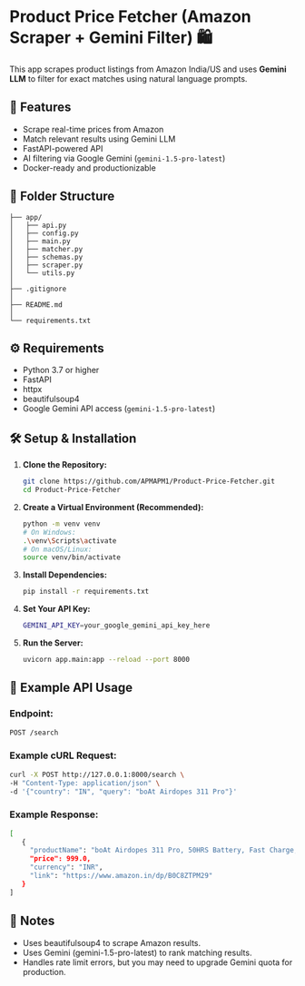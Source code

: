 # Product Price Fetcher (Amazon Scraper + Gemini Filter) 🛍️

This app scrapes product listings from Amazon India/US and uses **Gemini LLM** to filter for exact matches using natural language prompts.

## 🚀 Features

- Scrape real-time prices from Amazon
- Match relevant results using Gemini LLM
- FastAPI-powered API
- AI filtering via Google Gemini (`gemini-1.5-pro-latest`)
- Docker-ready and productionizable

## 📂 Folder Structure

```plaintext
├── app/
│   ├── api.py                     
│   ├── config.py                  
│   ├── main.py                  
│   ├── matcher.py                  
│   ├── schemas.py            
│   ├── scraper.py
│   └── utils.py   
│
├── .gitignore
│
├── README.md
│
└── requirements.txt
```

## ⚙️ Requirements

- Python 3.7 or higher
- FastAPI
- httpx
- beautifulsoup4
- Google Gemini API access (`gemini-1.5-pro-latest`)

## 🛠️ Setup & Installation

1. **Clone the Repository:**
   ```bash
   git clone https://github.com/APMAPM1/Product-Price-Fetcher.git
   cd Product-Price-Fetcher
   ```
   
2. **Create a Virtual Environment (Recommended):**
   ```bash
   python -m venv venv
   # On Windows:
   .\venv\Scripts\activate
   # On macOS/Linux:
   source venv/bin/activate
   ```

3. **Install Dependencies:**
   ```bash
   pip install -r requirements.txt
   ```

4. **Set Your API Key:**
   ```bash
   GEMINI_API_KEY=your_google_gemini_api_key_here
   ```

5. **Run the Server:**
   ```bash
   uvicorn app.main:app --reload --port 8000
   ```

## 📡 Example API Usage

### Endpoint:
   ```bash
   POST /search
   ```

### Example cURL Request:
   ```bash
   curl -X POST http://127.0.0.1:8000/search \
  -H "Content-Type: application/json" \
  -d '{"country": "IN", "query": "boAt Airdopes 311 Pro"}'
   ```

### Example Response:
   ```bash
   [
      {
        "productName": "boAt Airdopes 311 Pro, 50HRS Battery, Fast Charge, ...",
        "price": 999.0,
        "currency": "INR",
        "link": "https://www.amazon.in/dp/B0C8ZTPM29"
      }
   ]
   ```

## 🧠 Notes

- Uses beautifulsoup4 to scrape Amazon results.
- Uses Gemini (gemini-1.5-pro-latest) to rank matching results.
- Handles rate limit errors, but you may need to upgrade Gemini quota for production.
